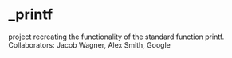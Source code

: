 # _printf #
project recreating the functionality of the standard function printf.
Collaborators: Jacob Wagner, Alex Smith, Google
